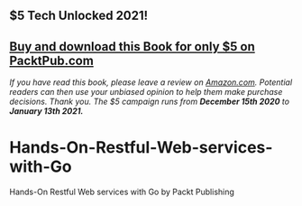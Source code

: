 ## $5 Tech Unlocked 2021!
[Buy and download this Book for only $5 on PacktPub.com](https://www.packtpub.com/product/hands-on-restful-web-services-with-go-second-edition/9781838643577)
-----
*If you have read this book, please leave a review on [Amazon.com](https://www.amazon.com/gp/product/1838643575).     Potential readers can then use your unbiased opinion to help them make purchase decisions. Thank you. The $5 campaign         runs from __December 15th 2020__ to __January 13th 2021.__*

# Hands-On-Restful-Web-services-with-Go
Hands-On Restful Web services with Go by Packt Publishing
